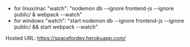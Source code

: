 - for linux/mac
  "watch": "nodemon db --ignore frontend-js --ignore public/ & webpack --watch"
- for windows
  "watch": "start nodemon db --ignore frontend-js --ignore public/ && start webpack --watch"

Hosted URL: https://spacefordev.herokuapp.com/
